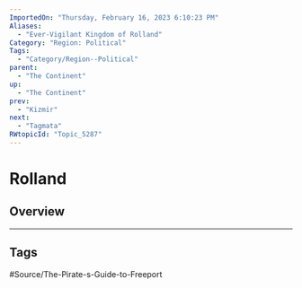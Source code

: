 ```yaml
---
ImportedOn: "Thursday, February 16, 2023 6:10:23 PM"
Aliases:
  - "Ever-Vigilant Kingdom of Rolland"
Category: "Region: Political"
Tags:
  - "Category/Region--Political"
parent:
  - "The Continent"
up:
  - "The Continent"
prev:
  - "Kizmir"
next:
  - "Tagmata"
RWtopicId: "Topic_5287"
---
```

# Rolland
## Overview

---
## Tags
#Source/The-Pirate-s-Guide-to-Freeport

